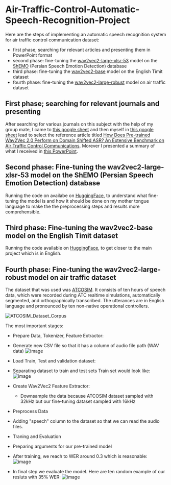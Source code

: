 # Air-Traffic-Control-Automatic-Speech-Recognition-Project
Here are the steps of implementing an automatic speech recognition system for air traffic control communication dataset:

* first phase; searching for relevant articles and presenting them in PowerPoint format
* second phase: fine-tuning the [wav2vec2-large-xlsr-53](https://huggingface.co/facebook/wav2vec2-large-xlsr-53) model on the [ShEMO](https://www.kaggle.com/datasets/mansourehk/shemo-persian-speech-emotion-detection-database) (Persian Speech Emotion Detection) database
* third phase: fine-tuning the [wav2vec2-base](https://huggingface.co/facebook/wav2vec2-base) model on the English Timit dataset
* fourth phase: fine-tuning the [wav2vec2-large-robust](https://huggingface.co/facebook/wav2vec2-large-robust) model on air traffic dataset

## First phase; searching for relevant journals and presenting
After searching for various journals on this subject with the help of my group mate, I came to [this google sheet](https://docs.google.com/spreadsheets/d/1wMYELUeoU_0Zm-7DSxgvi75dt_lHJN4Pjh5Zmora5ZA/edit#gid=0) and then myself in [this google sheet](https://docs.google.com/spreadsheets/d/1qtfRcjFPwGst_EaaVl4-wRIdnllZLLy7rjCE4i-RkDU/edit#gid=0) lead to select the reference article titled [How Does Pre-trained Wav2Vec 2.0 Perform on Domain Shifted ASR? An Extensive Benchmark on Air Traffic Control Communications](https://arxiv.org/abs/2203.16822?context=cs.CL). Morever I presented a summary of what I received in [this PowerPoint](https://github.com/ZahraRahimii/Air-Traffic-Control-Automatic-Speech-Recognition-Project/blob/master/AsrGooyesh-Internship-FinalPresentation-ZahraRahimi.pptx).

## Second phase: Fine-tuning the wav2vec2-large-xlsr-53 model on the ShEMO (Persian Speech Emotion Detection) database
Running the code on availabe on [HuggingFace](https://huggingface.co/m3hrdadfi/wav2vec2-large-xlsr-persian-shemo), to understand what fine-tuning the model is and how it should be done on my mother tongue language to make the the preprocessing steps and results more comprehensible.
<!-- I came into this result:
![Capture](https://user-images.githubusercontent.com/93929227/203249576-b14533ae-dd91-4c56-b063-554c7859f6d5.PNG)  -->

## Third phase: Fine-tuning the wav2vec2-base model on the English Timit dataset
Running the code available on [HuggingFace](https://huggingface.co/blog/fine-tune-wav2vec2-english), to get closer to the main project which is in English.

## Fourth phase: Fine-tuning the wav2vec2-large-robust model on air traffic dataset
The dataset that was used was [ATCOSIM](https://www.spsc.tugraz.at/databases-and-tools/atcosim-air-traffic-control-simulation-speech-corpus.html). It consists of ten hours of speech data, which were recorded during ATC realtime simulations, automatically segmented, and orthographically transcribed. The utterances are in
English language and pronounced by ten non-native operational controllers. 

![ATCOSIM_Dataset_Corpus](https://user-images.githubusercontent.com/93929227/203252260-0e34fcc1-c6fc-4561-b9b0-134a3a3155dc.png)

The most important stages:
* Prepare Data, Tokenizer, Feature Extractor:
 * Generate new CSV file so that it has a column of audio file path (WAV data)
![image](https://user-images.githubusercontent.com/93929227/203254857-dcb61669-182b-457d-a584-dc8fdc394339.png)

 * Load Train, Test and validation dataset:
  * Separating dataset to train and test sets
Train set would look like:
![image](https://user-images.githubusercontent.com/93929227/203255067-97374295-2463-443b-a936-67f820f66a01.png)

* Create Wav2Vec2 Feature Extractor:
  * Downsample the data because ATCOSIM dataset sampled with 32kHz but our fine-tuning dataset sampled with 16kHz

* Preprocess Data
 * Adding "speech" column to the dataset so that we can read the audio files.
* Traning and Evaluation
 * Preparing arguments for our pre-trained model
 * After training, we reach to WER around 0.3 which is reasonable:
![image](https://user-images.githubusercontent.com/93929227/203259539-cd94e939-46f0-4897-bec3-d0da368020de.png)
 * In final step we evaluate the model. Here are ten random example of our resluts with 35% WER:
![image](https://user-images.githubusercontent.com/93929227/203260165-8bc0dbf8-9f75-4db5-a5bd-7985ddf2781f.png)


